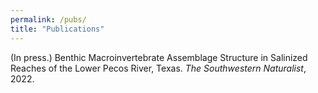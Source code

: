```yaml
---
permalink: /pubs/
title: "Publications"
---
```

(In press.) Benthic Macroinvertebrate Assemblage Structure in Salinized Reaches of the Lower Pecos River, Texas. *The Southwestern Naturalist*, 2022. 